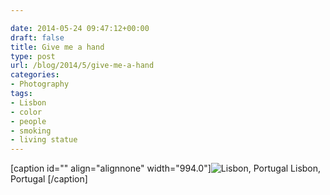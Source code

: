 ```yaml
---

date: 2014-05-24 09:47:12+00:00
draft: false
title: Give me a hand
type: post
url: /blog/2014/5/give-me-a-hand
categories:
- Photography
tags:
- Lisbon
- color
- people
- smoking
- living statue
---
```


[caption id="" align="alignnone" width="994.0"]![ Lisbon, Portugal ](/images/2014-05-24-20145give-me-a-hand/image-asset.jpeg)
 Lisbon, Portugal [/caption]
